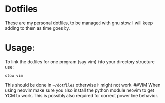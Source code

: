 # Dotfiles
These are my personal dotfiles, to be managed with gnu stow.
I will keep adding to them as time goes by.

# Usage:
To link the dotfiles for one program (say vim) into your directory structure use:
```
stow vim
```
This should be done in `~/dotfiles` otherwise it might not work.
##VIM
When using neovim make sure you also install the python module neovim to get YCM to work.
This is possibly also required for correct power line behavior.
